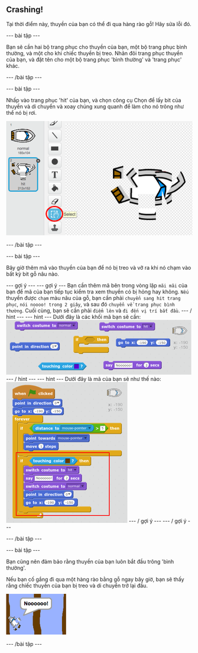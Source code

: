 ## Crashing!

Tại thời điểm này, thuyền của bạn có thể đi qua hàng rào gỗ! Hãy sửa lỗi đó.

\--- bài tập \---

Bạn sẽ cần hai bộ trang phục cho thuyền của bạn, một bộ trang phục bình thường, và một cho khi chiếc thuyền bị treo. Nhân đôi trang phục thuyền của bạn, và đặt tên cho một bộ trang phục 'bình thường' và 'trang phục' khác.

\--- /bài tập \---

\--- bài tập \---

Nhấp vào trang phục 'hit' của bạn, và chọn công cụ Chọn để lấy bit của thuyền và di chuyển và xoay chúng xung quanh để làm cho nó trông như thể nó bị rơi.

![ảnh chụp màn hình](images/boat-hit-costume.png)

\--- /bài tập \---

\--- bài tập \---

Bây giờ thêm mã vào thuyền của bạn để nó bị treo và vỡ ra khi nó chạm vào bất kỳ bit gỗ nâu nào.

\--- gợi ý \--- \--- gợi ý \--- Bạn cần thêm mã bên trong vòng lặp `mãi mãi` của bạn để mã của bạn tiếp tục kiểm tra xem thuyền có bị hỏng hay không. `Nếu` thuyền được `chạm` màu nâu của gỗ, bạn cần phải `chuyển sang hit trang phục`, `nói noooo! trong 2 giây`, và sau đó `chuyển về trang phục bình thường`. Cuối cùng, bạn sẽ cần phải `điểm lên` và `đi đến vị trí bắt đầu`. \--- / hint \--- \--- hint \--- Dưới đây là các khối mã bạn sẽ cần: ![screenshot](images/boat-hit-blocks.png) \--- / hint \--- \--- hint \--- Dưới đây là mã của bạn sẽ như thế nào: ![screenshot](images/boat-hit-code.png) \--- / gợi ý \--- \--- / gợi ý \---

\--- /bài tập \---

\--- bài tập \---

Bạn cũng nên đảm bảo rằng thuyền của bạn luôn bắt đầu trông 'bình thường'.

Nếu bạn cố gắng đi qua một hàng rào bằng gỗ ngay bây giờ, bạn sẽ thấy rằng chiếc thuyền của bạn bị treo và di chuyển trở lại đầu.

![ảnh chụp màn hình](images/boat-crash.png)

\--- /bài tập \---